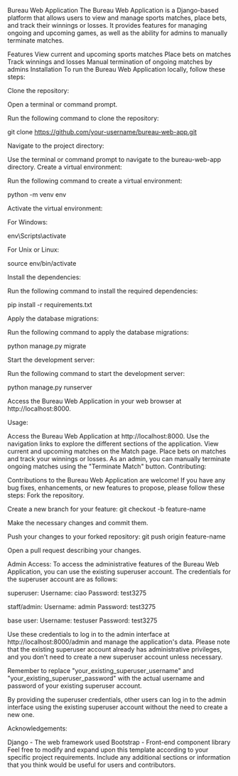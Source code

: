 Bureau Web Application
The Bureau Web Application is a Django-based platform that allows users to view and manage sports matches, place bets, and track their winnings or losses. It provides features for managing ongoing and upcoming games, as well as the ability for admins to manually terminate matches.

Features
View current and upcoming sports matches
Place bets on matches
Track winnings and losses
Manual termination of ongoing matches by admins
Installation
To run the Bureau Web Application locally, follow these steps:

Clone the repository:

Open a terminal or command prompt.

Run the following command to clone the repository:

git clone https://github.com/your-username/bureau-web-app.git

Navigate to the project directory:

Use the terminal or command prompt to navigate to the bureau-web-app directory.
Create a virtual environment:

Run the following command to create a virtual environment:

python -m venv env

Activate the virtual environment:

For Windows:

env\Scripts\activate

For Unix or Linux:

source env/bin/activate

Install the dependencies:

Run the following command to install the required dependencies:

pip install -r requirements.txt

Apply the database migrations:

Run the following command to apply the database migrations:

python manage.py migrate

Start the development server:

Run the following command to start the development server:

python manage.py runserver

Access the Bureau Web Application in your web browser at http://localhost:8000.

Usage:

Access the Bureau Web Application at http://localhost:8000.
Use the navigation links to explore the different sections of the application.
View current and upcoming matches on the Match page.
Place bets on matches and track your winnings or losses.
As an admin, you can manually terminate ongoing matches using the "Terminate Match" button.
Contributing:

Contributions to the Bureau Web Application are welcome! If you have any bug fixes, enhancements, or new features to propose, please follow these steps:
Fork the repository.

Create a new branch for your feature: git checkout -b feature-name

Make the necessary changes and commit them.

Push your changes to your forked repository: git push origin feature-name

Open a pull request describing your changes.

Admin Access:
To access the administrative features of the Bureau Web Application, you can use the existing superuser account. The credentials for the superuser account are as follows:

superuser:
Username: ciao
Password: test3275

staff/admin:
Username: admin
Password: test3275

base user:
Username: testuser
Password: test3275

Use these credentials to log in to the admin interface at http://localhost:8000/admin and manage the application's data.
Please note that the existing superuser account already has administrative privileges, and you don't need to create a new superuser account unless necessary.

Remember to replace "your_existing_superuser_username" and "your_existing_superuser_password" with the actual username and password of your existing superuser account.

By providing the superuser credentials, other users can log in to the admin interface using the existing superuser account without the need to create a new one.

Acknowledgements:

Django - The web framework used
Bootstrap - Front-end component library
Feel free to modify and expand upon this template according to your specific project requirements. Include any additional sections or information that you think would be useful for users and contributors.
